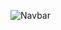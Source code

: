 ![Navbar](https://user-images.githubusercontent.com/115551661/227466628-34e19ae5-a6de-41f0-bb6a-e7d1749f3fc6.png)
